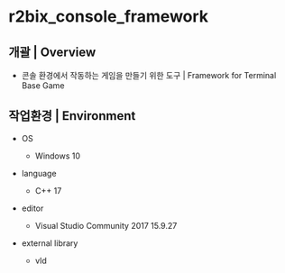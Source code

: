 # r2bix_console_framework

## 개괄 | Overview
- 콘솔 환경에서 작동하는 게임을 만들기 위한 도구 | Framework for Terminal Base Game


## 작업환경 | Environment
- OS
  - Windows 10

- language
  - C++ 17

- editor
  - Visual Studio Community 2017 15.9.27

- external library
  - vld
